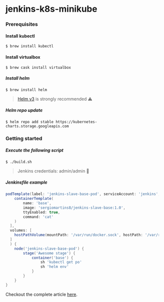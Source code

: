 # jenkins-k8s-minikube

### Prerequisites

#### Install kubectl
```shell script
$ brew install kubectl
```

#### Install virtualbox
```shell script
$ brew cask install virtualbox
```

##### Install helm
```shell script
$ brew install helm
```
> [Helm v3](https://helm.sh/docs/intro/install/) is strongly recommended ⚠️

##### Helm repo update
```shell script
$ helm repo add stable https://kubernetes-charts.storage.googleapis.com
```

### Getting started

##### Execute the following script
```shell script
$ ./build.sh
```
> Jenkins credentials: admin/admin 🚨

##### Jenkinsfile example
```groovy
podTemplate(label: 'jenkins-slave-base-pod', serviceAccount: 'jenkins', containers: [
    containerTemplate(
        name: 'base', 
        image: 'sergiomartins8/jenkins-slave-base:1.0', 
        ttyEnabled: true, 
        command: 'cat'
    )
  ],
  volumes: [
    hostPathVolume(mountPath: '/var/run/docker.sock', hostPath: '/var/run/docker.sock')
  ]
  ) {
    node('jenkins-slave-base-pod') {
        stage('Awesome stage') {
            container('base') {
                sh 'kubectl get po'
                sh 'helm env'
            }
        }
    }
}
```

Checkout the complete article [here](https://medium.com/@sergiomartins8/highly-scalable-jenkins-on-minikube-8cc289a31850).
